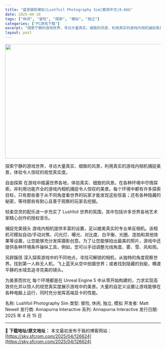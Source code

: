 ```yaml
---
title: "盛景摄影模拟|Lushfoil Photography Sim|繁简中文|8.66G"
date: 2025-04-16
tags: ["休闲", "冒险", "探索", "模拟", "独立"]
categories: ["PC游戏下载"]
excerpt: "探索宁静的游戏世界，寻访大量真实、细致的风景，利用真实的游戏内相机捕捉美景，体验令人惊叹的视觉真实度。 自由探索 在游戏中踏遍世界各地，体验真实、细致的风景。在各种环境中尽情探索，并利用功能齐全的游戏内相机捕捉令人惊叹的美景。每个环境中都有许多探索目标，只有那些善于从不同角度看世界的玩家才能发现这些&hellip;"
layout: post
---
```


<img class="aligncenter size-full wp-image-126625" src="https://sky.sfcrom.com/wp-content/uploads/2025/04/2025041610275026.webp" alt="" width="660" height="370" />

探索宁静的游戏世界，寻访大量真实、细致的风景，利用真实的游戏内相机捕捉美景，体验令人惊叹的视觉真实度。

自由探索
在游戏中踏遍世界各地，体验真实、细致的风景。在各种环境中尽情探索，并利用功能齐全的游戏内相机捕捉令人惊叹的美景。每个环境中都有许多探索目标，只有那些善于从不同角度看世界的玩家才能发现这些惊喜；还有各种隐藏的秘密，等待那些有耐心且善于观察的玩家去挖掘。

轻柔空灵的配乐进一步充实了 Lushfoil 世界的氛围，其中包括许多世界各地艺术家精心创作的授权音乐。

捕捉完美镜头
游戏内相机提供丰富的设置，足以媲美真实的专业单反相机。该相机可模拟自动/手动对焦、闪光灯、曝光、对比度、白平衡、光圈、连拍和其他效果等设置，让您能够充分发挥摄影创意。为了让您能够拍出最美的照片，游戏中还提供各种环境条件操纵工具，例如，您可以手动调整光线角度、雾、雪、风和雨。

另辟蹊径
深入探索游戏中的不同地点，寻找可解锁的相机，从独特的角度观察世界。找到第一人称无人机，飞上蓝天从空中拍摄世界；或者找到隐藏的划艇，横渡平静的水域去追寻完美的镜头。

为美景而优化
每个环境都是在 Unreal Engine 5 中从零开始构建的，力求实现高效优化并以惊人的视觉真实度展示游戏中的美景。大量的自定义设置让游戏能够在各种电脑上运行，同时充分发挥高端显卡的性能。

名称: Lushfoil Photography Sim
类型: 冒险, 休闲, 独立, 模拟
开发者: Matt Newell
发行商: Annapurna Interactive
系列: Annapurna Interactive
发行日期: 2025 年 4 月 15 日

---
📖 **下载地址/原文地址：** 本文最初发布于我的博客网站：[https://sky.sfcrom.com/2025/04/126624](https://sky.sfcrom.com/2025/04/126624)
